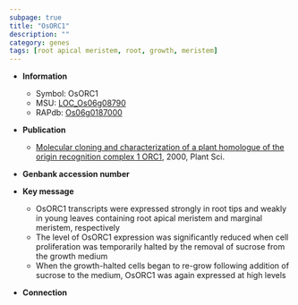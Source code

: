 ```yaml
---
subpage: true
title: "OsORC1"
description: ""
category: genes
tags: [root apical meristem, root, growth, meristem]
---
```


* **Information**  
    + Symbol: OsORC1  
    + MSU: [LOC_Os06g08790](http://rice.plantbiology.msu.edu/cgi-bin/ORF_infopage.cgi?orf=LOC_Os06g08790)  
    + RAPdb: [Os06g0187000](http://rapdb.dna.affrc.go.jp/viewer/gbrowse_details/irgsp1?name=Os06g0187000)  

* **Publication**  
    + [Molecular cloning and characterization of a plant homologue of the origin recognition complex 1 ORC1](http://www.ncbi.nlm.nih.gov/pubmed?term=Molecular+cloning+and+characterization+of+a+plant+homologue+of+the+origin+recognition+complex+1+ORC1%5BTitle%5D), 2000, Plant Sci.

* **Genbank accession number**  

* **Key message**  
    + OsORC1 transcripts were expressed strongly in root tips and weakly in young leaves containing root apical meristem and marginal meristem, respectively
    + The level of OsORC1 expression was significantly reduced when cell proliferation was temporarily halted by the removal of sucrose from the growth medium
    + When the growth-halted cells began to re-grow following addition of sucrose to the medium, OsORC1 was again expressed at high levels

* **Connection**  



